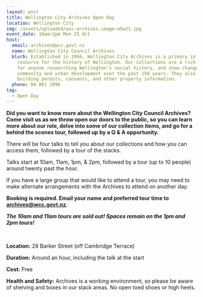 ```yaml
---
layout: post
title: Wellington City Archives Open Day
location: Wellington City
img: /assets/uploaded/wcc-archives-image-whw21.jpg
event_date: 10am–2pm Mon 25 Oct
host:
  email: archives@wcc.govt.nz
  name: Wellington City Council Archives
  blurb: Established in 1994, Wellington City Archives is a primary information
    resource for the history of Wellington. Our collections are a rich resource
    for anyone researching Wellington’s social history, and show changes in the
    community and urban development over the past 150 years. They also include
    building permits, consents, and other property information.
  phone: 04 801 2096
tag:
  - Open Day
---
```

**Did you want to know more about the Wellington City Council Archives? Come visit us as we throw open our doors to the public, so you can learn more about our role, delve into some of our collection items, and go for a behind the scenes tour, followed up by a Q & A opportunity.** 

There will be four talks to tell you about our collections and how you can access them, followed by a tour of the stacks. 

Talks start at 10am, 11am, 1pm, & 2pm, followed by a tour (up to 10 people) around twenty past the hour. 

If you have a large group that would like to attend a tour, you may need to make alternate arrangements with the Archives to attend on another day.

**Booking is required. Email your name and preferred tour time to [archives@wcc.govt.nz](mailto:archives@wcc.govt.nz).** 

***The 10am and 11am tours are sold out! Spaces remain on the 1pm and 2pm tours!*** 

<br>

**Location:** 28 Barker Street (off Cambridge Terrace)

**Duration:** Around an hour, including the talk at the start

**Cost:** Free

**Health and Safety:** Archives is a working environment, so please be aware of shelving and boxes in our stack areas. No open toed shoes or high heels.